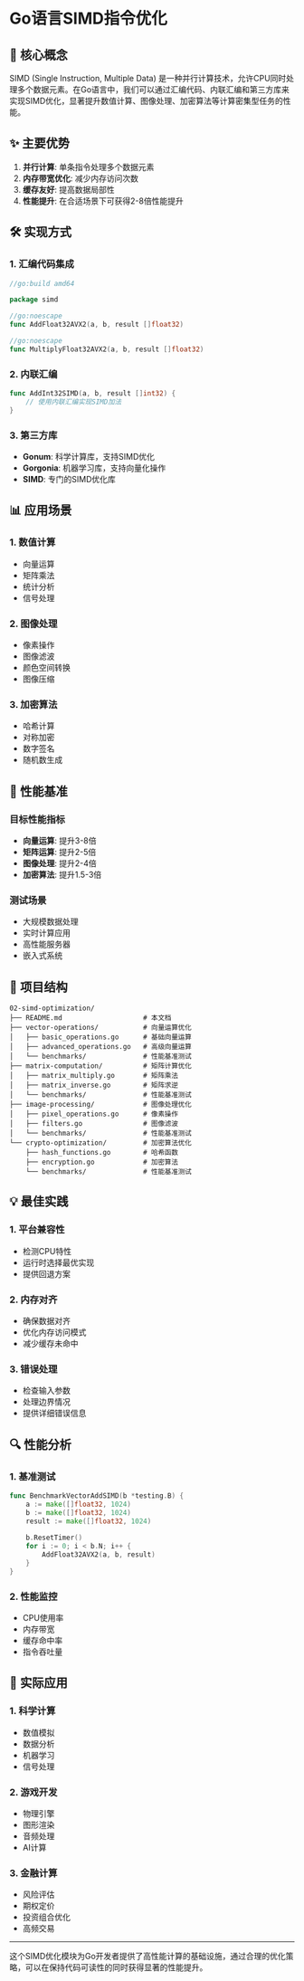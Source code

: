 # Go语言SIMD指令优化

## 🎯 **核心概念**

SIMD (Single Instruction, Multiple Data) 是一种并行计算技术，允许CPU同时处理多个数据元素。在Go语言中，我们可以通过汇编代码、内联汇编和第三方库来实现SIMD优化，显著提升数值计算、图像处理、加密算法等计算密集型任务的性能。

## ✨ **主要优势**

1. **并行计算**: 单条指令处理多个数据元素
2. **内存带宽优化**: 减少内存访问次数
3. **缓存友好**: 提高数据局部性
4. **性能提升**: 在合适场景下可获得2-8倍性能提升

## 🛠️ **实现方式**

### **1. 汇编代码集成**

```go
//go:build amd64

package simd

//go:noescape
func AddFloat32AVX2(a, b, result []float32)

//go:noescape
func MultiplyFloat32AVX2(a, b, result []float32)
```

### **2. 内联汇编**

```go
func AddInt32SIMD(a, b, result []int32) {
    // 使用内联汇编实现SIMD加法
}
```

### **3. 第三方库**

- **Gonum**: 科学计算库，支持SIMD优化
- **Gorgonia**: 机器学习库，支持向量化操作
- **SIMD**: 专门的SIMD优化库

## 📊 **应用场景**

### **1. 数值计算**

- 向量运算
- 矩阵乘法
- 统计分析
- 信号处理

### **2. 图像处理**

- 像素操作
- 图像滤波
- 颜色空间转换
- 图像压缩

### **3. 加密算法**

- 哈希计算
- 对称加密
- 数字签名
- 随机数生成

## 🚀 **性能基准**

### **目标性能指标**

- **向量运算**: 提升3-8倍
- **矩阵运算**: 提升2-5倍
- **图像处理**: 提升2-4倍
- **加密算法**: 提升1.5-3倍

### **测试场景**

- 大规模数据处理
- 实时计算应用
- 高性能服务器
- 嵌入式系统

## 📁 **项目结构**

```text
02-simd-optimization/
├── README.md                    # 本文档
├── vector-operations/           # 向量运算优化
│   ├── basic_operations.go      # 基础向量运算
│   ├── advanced_operations.go   # 高级向量运算
│   └── benchmarks/              # 性能基准测试
├── matrix-computation/          # 矩阵计算优化
│   ├── matrix_multiply.go       # 矩阵乘法
│   ├── matrix_inverse.go        # 矩阵求逆
│   └── benchmarks/              # 性能基准测试
├── image-processing/            # 图像处理优化
│   ├── pixel_operations.go      # 像素操作
│   ├── filters.go               # 图像滤波
│   └── benchmarks/              # 性能基准测试
└── crypto-optimization/         # 加密算法优化
    ├── hash_functions.go        # 哈希函数
    ├── encryption.go            # 加密算法
    └── benchmarks/              # 性能基准测试
```

## 💡 **最佳实践**

### **1. 平台兼容性**

- 检测CPU特性
- 运行时选择最优实现
- 提供回退方案

### **2. 内存对齐**

- 确保数据对齐
- 优化内存访问模式
- 减少缓存未命中

### **3. 错误处理**

- 检查输入参数
- 处理边界情况
- 提供详细错误信息

## 🔍 **性能分析**

### **1. 基准测试**

```go
func BenchmarkVectorAddSIMD(b *testing.B) {
    a := make([]float32, 1024)
    b := make([]float32, 1024)
    result := make([]float32, 1024)
    
    b.ResetTimer()
    for i := 0; i < b.N; i++ {
        AddFloat32AVX2(a, b, result)
    }
}
```

### **2. 性能监控**

- CPU使用率
- 内存带宽
- 缓存命中率
- 指令吞吐量

## 🎯 **实际应用**

### **1. 科学计算**

- 数值模拟
- 数据分析
- 机器学习
- 信号处理

### **2. 游戏开发**

- 物理引擎
- 图形渲染
- 音频处理
- AI计算

### **3. 金融计算**

- 风险评估
- 期权定价
- 投资组合优化
- 高频交易

---

这个SIMD优化模块为Go开发者提供了高性能计算的基础设施，通过合理的优化策略，可以在保持代码可读性的同时获得显著的性能提升。
